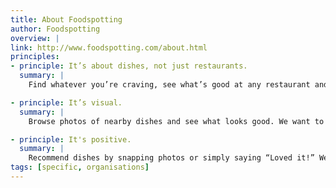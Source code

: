 ```yaml
---
title: About Foodspotting
author: Foodspotting
overview: |
link: http://www.foodspotting.com/about.html
principles:
- principle: It’s about dishes, not just restaurants.
  summary: |
    Find whatever you’re craving, see what’s good at any restaurant and learn what foodspotters, friends and experts love wherever you go.

- principle: It’s visual.
  summary: |
    Browse photos of nearby dishes and see what looks good. We want to make finding good food as easy as looking in a bakery window.

- principle: It's positive.
  summary: |
    Recommend dishes by snapping photos or simply saying “Loved it!” We don’t allow negative ratings because we’re all about foods people love.
tags: [specific, organisations]    
---
```

